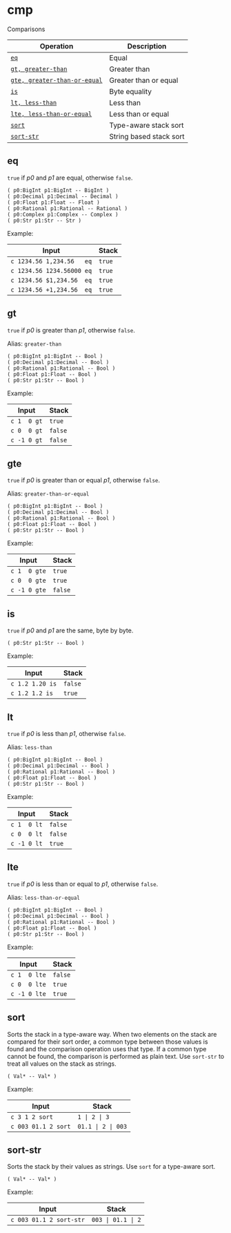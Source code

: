 <!-- Document generated by "gen-doc"; DO NOT EDIT -->
# cmp

Comparisons

| Operation                                       | Description
|-------------------------------------------------|---------------
| [`eq`](#eq)                                     | Equal
| [`gt, greater-than`](#gt)                       | Greater than
| [`gte, greater-than-or-equal`](#gte)            | Greater than or equal
| [`is`](#is)                                     | Byte equality
| [`lt, less-than`](#lt)                          | Less than
| [`lte, less-than-or-equal`](#lte)               | Less than or equal
| [`sort`](#sort)                                 | Type-aware stack sort
| [`sort-str`](#sort-str)                         | String based stack sort


## eq

`true` if *p0* and *p1* are equal, otherwise `false`.

```
( p0:BigInt p1:BigInt -- BigInt )
( p0:Decimal p1:Decimal -- Decimal )
( p0:Float p1:Float -- Float )
( p0:Rational p1:Rational -- Rational )
( p0:Complex p1:Complex -- Complex )
( p0:Str p1:Str -- Str )
```

Example:

<!-- test: eq -->

| Input                     | Stack
|---------------------------|---------------
| `c 1234.56 1,234.56   eq` | `true`
| `c 1234.56 1234.56000 eq` | `true`
| `c 1234.56 $1,234.56  eq` | `true`
| `c 1234.56 +1,234.56  eq` | `true`

## gt

`true` if *p0* is greater than *p1*, otherwise `false`.

Alias: `greater-than`

```
( p0:BigInt p1:BigInt -- Bool )
( p0:Decimal p1:Decimal -- Bool )
( p0:Rational p1:Rational -- Bool )
( p0:Float p1:Float -- Bool )
( p0:Str p1:Str -- Bool )
```

Example:

<!-- test: gt -->

| Input       | Stack
|-------------|---------------
| `c 1  0 gt` | `true`
| `c 0  0 gt` | `false`
| `c -1 0 gt` | `false`

## gte

`true` if *p0* is greater than or equal *p1*, otherwise `false`.

Alias: `greater-than-or-equal`

```
( p0:BigInt p1:BigInt -- Bool )
( p0:Decimal p1:Decimal -- Bool )
( p0:Rational p1:Rational -- Bool )
( p0:Float p1:Float -- Bool )
( p0:Str p1:Str -- Bool )
```

Example:

<!-- test: gte -->

| Input        | Stack
|--------------|---------------
| `c 1  0 gte` | `true`
| `c 0  0 gte` | `true`
| `c -1 0 gte` | `false`

## is

`true` if *p0* and *p1* are the same, byte by byte.

```
( p0:Str p1:Str -- Bool )
```

Example:

<!-- test: is -->

| Input           | Stack
|-----------------|---------------
| `c 1.2 1.20 is` | `false`
| `c 1.2 1.2 is ` | `true`

## lt

`true` if *p0* is less than *p1*, otherwise `false`.

Alias: `less-than`

```
( p0:BigInt p1:BigInt -- Bool )
( p0:Decimal p1:Decimal -- Bool )
( p0:Rational p1:Rational -- Bool )
( p0:Float p1:Float -- Bool )
( p0:Str p1:Str -- Bool )
```

Example:

<!-- test: lt -->

| Input       | Stack
|-------------|---------------
| `c 1  0 lt` | `false`
| `c 0  0 lt` | `false`
| `c -1 0 lt` | `true`

## lte

`true` if *p0* is less than or equal to *p1*, otherwise `false`.

Alias: `less-than-or-equal`

```
( p0:BigInt p1:BigInt -- Bool )
( p0:Decimal p1:Decimal -- Bool )
( p0:Rational p1:Rational -- Bool )
( p0:Float p1:Float -- Bool )
( p0:Str p1:Str -- Bool )
```

Example:

<!-- test: lte -->

| Input        | Stack
|--------------|---------------
| `c 1  0 lte` | `false`
| `c 0  0 lte` | `true`
| `c -1 0 lte` | `true`

## sort

Sorts the stack in a type-aware way. When two elements on the stack are
compared for their sort order, a common type between those values is found and
the comparison operation uses that type. If a common type cannot be found,
the comparison is performed as plain text. Use `sort-str` to treat all
values on the stack as strings.

```
( Val* -- Val* )
```

Example:

<!-- test: sort -->

| Input               | Stack
|---------------------|---------------
| `c 3 1 2 sort     ` | `1 \| 2 \| 3`
| `c 003 01.1 2 sort` | `01.1 \| 2 \| 003`

## sort-str

Sorts the stack by their values as strings. Use `sort` for a type-aware
sort.

```
( Val* -- Val* )
```

Example:

<!-- test: sort-str -->

| Input                   | Stack
|-------------------------|---------------
| `c 003 01.1 2 sort-str` | `003 \| 01.1 \| 2`
